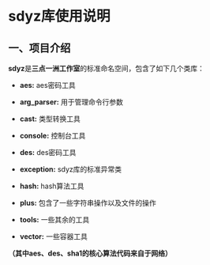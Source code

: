 # sdyz库使用说明

## **一、项目介绍**
**sdyz**是**三点一洲工作室**的标准命名空间，包含了如下几个类库：

- **aes:** aes密码工具

- **arg_parser:** 用于管理命令行参数

- **cast:** 类型转换工具

- **console:** 控制台工具

- **des:** des密码工具

- **exception:** sdyz库的标准异常类

- **hash:** hash算法工具

- **plus:** 包含了一些字符串操作以及文件的操作

- **tools:** 一些其余的工具

- **vector:** 一些容器工具

**（其中aes、des、sha1的核心算法代码来自于网络）**
